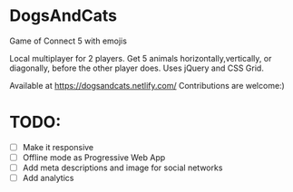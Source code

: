 # DogsAndCats
Game of Connect 5 with emojis

Local multiplayer for 2 players. Get 5 animals horizontally,vertically, or diagonally, before the other player does.
Uses jQuery and CSS Grid.

Available at https://dogsandcats.netlify.com/
Contributions are welcome:)

# TODO:
- [ ] Make it responsive
- [ ] Offline mode as Progressive Web App
- [ ] Add meta descriptions and image for social networks
- [ ] Add analytics
